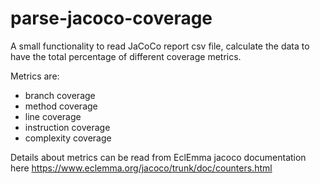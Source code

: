 # parse-jacoco-coverage

A small functionality to read JaCoCo report csv file, calculate the data to have the total percentage of different coverage metrics.

Metrics are:

* branch coverage
* method coverage
* line coverage
* instruction coverage
* complexity coverage

Details about metrics can be read from EclEmma jacoco documentation here https://www.eclemma.org/jacoco/trunk/doc/counters.html
